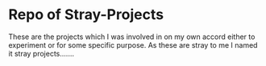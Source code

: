 # Repo of Stray-Projects
These are the projects which I was involved in on my own accord either to experiment or for some specific purpose.
As these are stray to me I named it stray projects....... 
